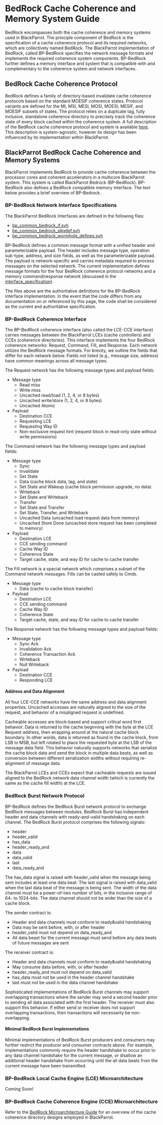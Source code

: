 # BedRock Cache Coherence and Memory System Guide

BedRock encompasses both the cache coherence and memory systems used in BlackParrot. The principle
component of BedRock is the specification of a cache coherence protocol and its required networks,
which are collectively named BedRock. The BlackParrot implementation of BedRock, called BP-BedRock
specifies the network message formats and implements the required coherence system components.
BP-BedRock further defines a memory interface and system that is compatible with and complementary
to the coherence system and network interfaces.

## BedRock Cache Coherence Protocol

BedRock defines a family of directory-based invalidate cache coherence protocols based on the standard
MOESIF coherence states. Protocol variants are defined for the MI, MSI, MESI, MOSI, MOESI, MESIF,
and MOESIF subsets of states. The protocol relies on a duplicate tag, fully inclusive, standalone
coherence directory to precisely track the coherence state of every block cached within the
coherence system. A full description of the BedRock cache coherence protocol and system is available
[here](bedrock_protocol_specification.pdf). This description is system-agnostic, however its design
has been influenced by its implementation within BlackParrot.

## BlackParrot BedRock Cache Coherence and Memory Systems

BlackParrot implements BedRock to provide cache coherence between the processor cores and
coherent accelerators in a multicore BlackParrot system. This system is called BlackParrot Bedrock
(BP-BedRock). BP-BedRock also defines a BedRock compatible memory interface. The text below
provides a brief overview of BP-Bedrock.

### BP-BedRock Network Interface Specifications

The BlackParrot BedRock Interfaces are defined in the following files:
- [bp\_common\_bedrock\_if.svh](../bp_common/src/include/bp_common_bedrock_if.svh)
- [bp\_common\_bedrock\_pkgdef.svh](../bp_common/src/include/bp_common_bedrock_pkgdef.svh)
- [bp\_common\_bedrock\_wormhole_defines.svh](../bp_common/src/include/bp_common_bedrock_wormhole_defines.svh)

BP-BedRock defines a common message format with a unified header and parameterizable payload.
The header includes message type, operation sub-type, address, and size fields, as well as
the parameterizable payload. The payload is network-specific and carries metadata required to
process messages on the selected network. The current implementation defines message formats
for the four BedRock coherence protocol networks and a memory command/response network
(discussed in the [interface\_specification](interface_specification.md)).

The files above are the authoritative definitions for the BP-BedRock interface implementation.
In the event that the code differs from any documentation on or referenced by this page, the code
shall be considered as the current and authoritative specification.

### BP-BedRock Coherence Interface

The BP-BedRock coherence interface (also called the LCE-CCE interface) carries messages between the
BlackParrot LCEs (cache controllers) and CCEs (coherence directories). This interface implements
the four BedRock coherence networks: Request, Command, Fill, and Response. Each network utilizes
the BedRock message formats. For brevity, we outline the fields that differ for each network below.
Fields not listed (e.g., message size, address) have common meanings across all message types.

The Request network has the following message types and payload fields:
- Message type
  - Read miss
  - Write miss
  - Uncached read/load (1, 2, 4, or 8 bytes)
  - Uncached write/store (1, 2, 4, or 8 bytes)
  - Uncached Atomic
- Payload
  - Destination CCE
  - Requesting LCE
  - Requesting Way ID
  - Non-exclusive request hint (request block in read-only state without write permissions)

The Command network has the following message types and payload fields:
- Message type
  - Sync
  - Invalidate
  - Set State
  - Data (cache block data, tag, and state)
  - Set State and Wakeup (cache block permission upgrade, no data)
  - Writeback
  - Set State and Writeback
  - Transfer
  - Set State and Transfer
  - Set State, Transfer, and Writeback
  - Uncached Data (uncached load request data from memory)
  - Uncached Store Done (uncached store request has been completed to memory)
- Payload
  - Destination LCE
  - CCE sending command
  - Cache Way ID
  - Coherence State
  - Target cache, state, and way ID for cache to cache transfer

The Fill network is a special network which comprises a subset of the Command network messages.
Fills can be casted safely to Cmds. 
- Message type
  - Data (cache to cache block transfer)
- Payload 
  - Destination LCE
  - CCE sending command
  - Cache Way ID
  - Coherence State
  - Target cache, state, and way ID for cache to cache transfer

The Response network has the following message types and payload fields:
- Message type
  - Sync Ack
  - Invalidation Ack
  - Coherence Transaction Ack
  - Writeback
  - Null Writeback
- Payload
  - Destination CCE
  - Responding LCE

#### Address and Data Alignment

All four LCE-CCE networks have the same address and data alignment properties. Uncached accesses are
naturally aligned to the size of the request, and behavior of a misaligned request is undefined.

Cacheable accesses are block-based and support critical word first behavior. Data is returned
to the cache beginning with the byte at the LCE Request address, then wrapping around at the natural
cache block boundary. In other words, data is returned as found in the cache block, from LSB to MSB,
but left rotated to place the requested byte at the LSB of the message data field. This
behavior naturally supports networks that serialize the cache block data and send the block in
multiple data beats, as well as conversion between different serialization widths without requiring
re-alignment of message data.

The BlackParrot LCEs and CCEs expect that cacheable requests are issued aligned to the BedRock
network data channel width (which is currently the same as the cache fill width) at the LCE.

### BedRock Burst Network Protocol

BP-BedRock defines the BedRock Burst network protocol to exchange BedRock messages between
modules. BedRock Burst has independent header and data channels with ready-and-valid handshaking
on each channel. The BedRock Burst protocol comprises the following signals:

- header
- header\_valid
- has\_data
- header\_ready\_and
- data
- data\_valid
- last
- data\_ready\_and

The has\_data signal is raised with header\_valid when the message being sent includes at least
one data beat. The last signal is raised with data\_valid when the last data beat of the message
is being sent. The width of the data channel must be a power-of-two number of bits, in the inclusive
range of 64- to 1024-bits. The data channel should not be wider than the size of a cache block.

The sender contract is:
* Header and data channels must conform to ready&valid handshaking
* Data may be sent before, with, or after header
* header\_valid must not depend on data\_ready\_and
* All data beast for the current message must send before any data beats of future messages are sent

The receiver contract is:
* Header and data channels must conform to ready&valid handshaking
* May consume data before, with, or after header
* header\_ready\_and must not depend on data\_valid
* has\_data must not be used in the header channel handshake
* last must not be used in the data channel handshake

Sophisticated implementations of BedRock Burst channels may support overlapping transactions where
the sender may send a second header prior to sending all data associated with the first header.
The receiver must also support this behavior. If either send or receiver does not support overlapping
transactions, then transactions will necessarily be non-overlapping.

#### Minimal BedRock Burst Implementations

Minimal implementations of BedRock Burst producers and consumers may further restrict
the producer and consumer contracts above. For example, implementations commonly require the header
handshake to occur prior to any data channel handshake for the current message, or disallow
an additional header handshake from occurring until the all data beats from the current message
have been transmitted.

### BP-BedRock Local Cache Engine (LCE) Microarchitecture

Coming Soon!

### BP-BedRock Cache Coherence Engine (CCE) Microarchitecture

Refer to the [BedRock Microarchitecture Guide](bedrock_uarch_guide.md) for an overview of the cache
coherence directory designs employed in BlackParrot.


